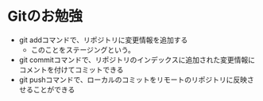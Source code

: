 # Gitのお勉強
- git addコマンドで、リポジトリに変更情報を追加する
    - このことをステージングという。
- git commitコマンドで、リポジトリのインデックスに追加された変更情報にコメントを付けてコミットできる
- git pushコマンドで、ローカルのコミットをリモートのリポジトリに反映させることができる 